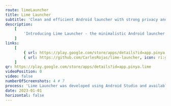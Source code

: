 ```yaml
---
route: limeLauncher
title: Lime Launcher
subtitle: 'Clean and efficient Android launcher with strong privacy and no ads.'
description:
    [
        'Introducing Lime Launcher - the minimalistic Android launcher that puts simplicity and efficiency first. With a clean and straightforward design, this launcher makes it easy to access and organize your apps.',
    ]
links:
    [
        { url: https://play.google.com/store/apps/details?id=app.pinya.lime, icon: ri:android-fill },
        { url: https://github.com/CarlesRojas/lime-launcher, icon: ri:github-fill },
    ]
qr: https://play.google.com/store/apps/details?id=app.pinya.lime
videoPosition: 0
video: false
numberOfScreenshots: 4 # 7
process: 'Lime Launcher was developed using Android Studio and available for download through the Google Play Store.'
date: 2023-01-01
horizontal: false
---
```

